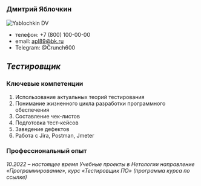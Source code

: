 ## <sup>**Дмитрий Яблочкин**</sup>
![Yablochkin DV](https://avatars.yandex.net/get-music-content/6214856/c5b6d1df.p.16481419/200x200)
- телефон: +7 (800) 100-00-00
- email: apl89@bk.ru
- Telegram: @Crunch600
  
## ***Тестировщик***            

### Ключевые компетенции

1. Использование актуальных теорий тестирования
2. Понимание жизненного цикла разработки программного обеспечения
3. Составление чек-листов
4. Подготовка тест-кейсов
5. Заведение дефектов
6. Работа с Jira, Postman, Jmeter

### **Профессиональный опыт**
_10.2022 – настоящее время
Учебные проекты в Нетологии
направление «Программирование», курс «Тестировщик ПО» (программа курса по ссылке)_